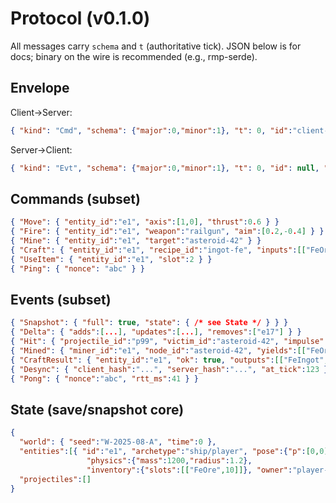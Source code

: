 # Protocol (v0.1.0)

All messages carry `schema` and `t` (authoritative tick). JSON below is for docs;
binary on the wire is recommended (e.g., rmp-serde).

## Envelope

Client→Server:
```json
{ "kind": "Cmd", "schema": {"major":0,"minor":1}, "t": 0, "id":"client-uuid", "body": { "Ping": { "nonce":"abc" } } }
```

Server→Client:
```json
{ "kind": "Evt", "schema": {"major":0,"minor":1}, "t": 0, "id": null, "body": { "Pong": { "nonce":"abc", "rtt_ms": 42 } } }
```

## Commands (subset)
```json
{ "Move": { "entity_id":"e1", "axis":[1,0], "thrust":0.6 } }
{ "Fire": { "entity_id":"e1", "weapon":"railgun", "aim":[0.2,-0.4] } }
{ "Mine": { "entity_id":"e1", "target":"asteroid-42" } }
{ "Craft": { "entity_id":"e1", "recipe_id":"ingot-fe", "inputs":[["FeOre",10]] } }
{ "UseItem": { "entity_id":"e1", "slot":2 } }
{ "Ping": { "nonce": "abc" } }
```

## Events (subset)
```json
{ "Snapshot": { "full": true, "state": { /* see State */ } } }
{ "Delta": { "adds":[...], "updates":[...], "removes":["e17"] } }
{ "Hit": { "projectile_id":"p99", "victim_id":"asteroid-42", "impulse":1200 } }
{ "Mined": { "miner_id":"e1", "node_id":"asteroid-42", "yields":[["FeOre",5]] } }
{ "CraftResult": { "entity_id":"e1", "ok": true, "outputs":[["FeIngot",2]] } }
{ "Desync": { "client_hash":"...", "server_hash":"...", "at_tick":123 } }
{ "Pong": { "nonce":"abc", "rtt_ms":41 } }
```

## State (save/snapshot core)
```json
{
  "world": { "seed":"W-2025-08-A", "time":0 },
  "entities":[{ "id":"e1", "archetype":"ship/player", "pose":{"p":[0,0],"v":[0,0],"theta":0,"omega":0},
                 "physics":{"mass":1200,"radius":1.2},
                 "inventory":{"slots":[["FeOre",10]]}, "owner":"player-uuid"}],
  "projectiles":[]
}
```
